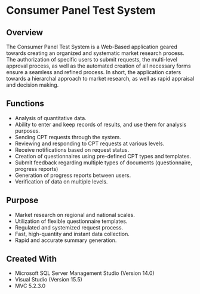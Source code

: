 # Consumer Panel Test System

## Overview
The Consumer Panel Test System is a Web-Based application geared towards creating an organized and systematic market research process. 
The authorization of specific users to submit requests, the multi-level approval process, as well as the automated creation of all 
necessary forms ensure a seamless and refined process. In short, the application caters towards a hierarchal approach to market research, as well as rapid appraisal and decision making.

## Functions
* Analysis of quantitative data.
* Ability to enter and keep records of results, and use them for analysis purposes.
* Sending CPT requests through the system.
* Reviewing and responding to CPT requests at various levels.
* Receive notifications based on request status.
* Creation of questionnaires using pre-defined CPT types and templates.
* Submit feedback regarding multiple types of documents (questionnaire, progress reports)
* Generation of progress reports between users.
* Verification of data on multiple levels.

## Purpose
* Market research on regional and national scales.
* Utilization of flexible questionnaire templates.
* Regulated and systemized request process.
* Fast, high-quantity and instant data collection.
* Rapid and accurate summary generation.

## Created With
* Microsoft SQL Server Management Studio (Version 14.0)
* Visual Studio (Version 15.5)
* MVC 5.2.3.0
